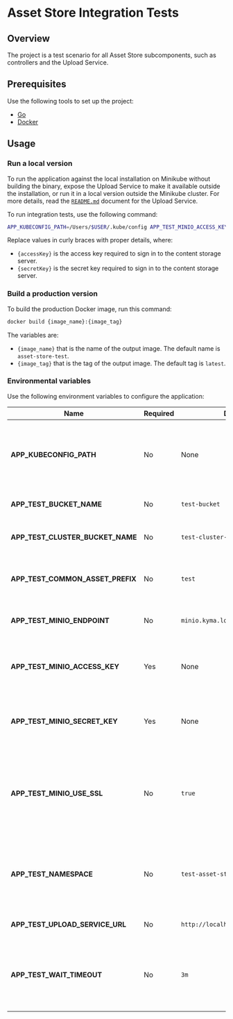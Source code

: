 # Asset Store Integration Tests

## Overview

The project is a test scenario for all Asset Store subcomponents, such as controllers and the Upload Service.

## Prerequisites

Use the following tools to set up the project:

- [Go](https://golang.org)
- [Docker](https://www.docker.com/)

## Usage

### Run a local version

To run the application against the local installation on Minikube without building the binary, expose the Upload Service to make it available outside the installation, or run it in a local version outside the Minikube cluster. For more details, read the [`README.md`](../../components/asset-upload-service/README.md#usage) document for the Upload Service.

To run integration tests, use the following command:

```bash
APP_KUBECONFIG_PATH=/Users/$USER/.kube/config APP_TEST_MINIO_ACCESS_KEY={accessKey} APP_TEST_MINIO_SECRET_KEY={secretKey} go test main_test.go
```

Replace values in curly braces with proper details, where:

- `{accessKey}` is the access key required to sign in to the content storage server.
- `{secretKey}` is the secret key required to sign in to the content storage server.

### Build a production version

To build the production Docker image, run this command:

```bash
docker build {image_name}:{image_tag}
```

The variables are:

- `{image_name}` that is the name of the output image. The default name is `asset-store-test`.
- `{image_tag}` that is the tag of the output image. The default tag is `latest`.

### Environmental variables

Use the following environment variables to configure the application:

| Name | Required | Default | Description |
|------|----------|---------|-------------|
| **APP_KUBECONFIG_PATH** | No | None | The path to the `kubeconfig` file, needed for running an application outside of the cluster |
| **APP_TEST_BUCKET_NAME** | No | `test-bucket` | The Bucket resource name |
| **APP_TEST_CLUSTER_BUCKET_NAME** | No | `test-cluster-bucket` | The ClusterBucket resource name |
| **APP_TEST_COMMON_ASSET_PREFIX** | No | `test` | The name of the prefix for the Asset and ClusterAsset resources |
| **APP_TEST_MINIO_ENDPOINT** | No | `minio.kyma.local` | The address of the content storage server |
| **APP_TEST_MINIO_ACCESS_KEY** | Yes | None | The access key required to sign in to the content storage server |
| **APP_TEST_MINIO_SECRET_KEY** | Yes | None | The secret key required to sign in to the content storage server |
| **APP_TEST_MINIO_USE_SSL** | No | `true` | The variable that enforces the use of HTTPS for the connection with the content storage server |
| **APP_TEST_NAMESPACE** | No | `test-asset-store` | The name of the Namespace created and deleted during integration tests |
| **APP_TEST_UPLOAD_SERVICE_URL** | No | `http://localhost:3000/v1/upload` | The address of the Upload Service |
| **APP_TEST_WAIT_TIMEOUT** | No | `3m` | The period of time for which the application waits for the resources to meet defined conditions |

